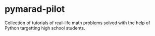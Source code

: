 # pymarad-pilot
Collection of tutorials of real-life math problems solved with the help of Python targetting high school students.

